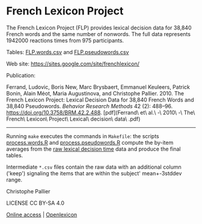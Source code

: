 # French Lexicon Project

The French Lexicon Project (FLP) provides lexical decision data for 38,840 French words and the same number of nonwords. The full data represents 1942000 reactions times from 975 participants.

Tables: [FLP.words.csv](http://www.lexique.org/databases/FrenchLexiconProject//FLP.words.csv) and 
        [FLP.pseudowords.csv](http://www.lexique.org/databases/FrenchLexiconProject/FLP.pseudowords.csv)

Web site: <https://sites.google.com/site/frenchlexicon/>

Publication:

Ferrand, Ludovic, Boris New, Marc Brysbaert, Emmanuel Keuleers, Patrick Bonin, Alain Méot, Maria Augustinova, and Christophe Pallier. 2010. The French Lexicon Project: Lexical Decision Data for 38,840 French Words and 38,840 Pseudowords. _Behavior Research Methods_ 42 (2): 488–96. https://doi.org/10.3758/BRM.42.2.488. [pdf](Ferrand\ et\ al.\ -\ 2010\ -\ The\ French\ Lexicon\ Project\ Lexical\ decision\ data\ .pdf)


--------------


Running `make` executes the commands in `Makefile`: the scripts [process.words.R](process.words.R) and [process.pseudowords.R](process.pseudowords.R) compute the by-item averages from the [raw lexical decision time](http://www.lexique.org/databases/FrenchLexiconProject/results.utf8.csv) data and produce the final tables.

Intermediate `*.csv` files contain the raw data with an additional
column ('keep') signaling the items that are within the subject'
mean+-3stddev range. 

Christophe Pallier

LICENSE CC BY-SA 4.0

[Online access](http://www.lexique.org/shiny/openlexicon) | [Openlexicon](http://chrplr.github.io/openlexicon)
